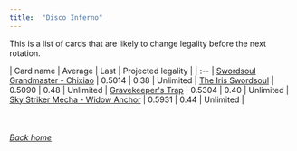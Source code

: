 ```yaml
---
title:  "Disco Inferno"
---
```


This is a list of cards that are likely to change legality before the next rotation.

| Card name | Average | Last | Projected legality |
| :-- |
[Swordsoul Grandmaster - Chixiao](https://db.ygoprodeck.com/card/?search=Swordsoul%20Grandmaster%20-%20Chixiao) | 0.5014 | 0.38 | Unlimited |
[The Iris Swordsoul](https://db.ygoprodeck.com/card/?search=The%20Iris%20Swordsoul) | 0.5090 | 0.48 | Unlimited |
[Gravekeeper's Trap](https://db.ygoprodeck.com/card/?search=Gravekeeper's%20Trap) | 0.5304 | 0.40 | Unlimited |
[Sky Striker Mecha - Widow Anchor](https://db.ygoprodeck.com/card/?search=Sky%20Striker%20Mecha%20-%20Widow%20Anchor) | 0.5931 | 0.44 | Unlimited |

<br>

###### [Back home](index)